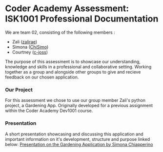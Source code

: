 # Coder Academy Assessment: ISK1001 Professional Documentation

We are team 02, consisting of the following members :
- Zali ([zalirae](https://github.com/zalirae))
- Simona ([ChiSimo](https://github.com/ChiSimo))
- Courtney ([c-joss](https://github.com/c-joss))

The purpose of this assessment is to showcase our understanding, knowledge and skills in a professional and collaborative setting. Working together as a group and alongside other groups to give and recieve feedback on our chosen application.


### Our Project
For this assessment we chose to use our group member Zali's python project, a Gardening App. Originally developed for a previous assignment within the Coder Academy Dev1001 course.

### Presentation
A short presentation showcasing and discussing this application and important information on it's development, structure and purpose linked below: 
[Presentation on the Gardening Application by Simona Chiapperino](https://www.loom.com/share/f52f86a08cb749c5956e2814eb26dd5d)
